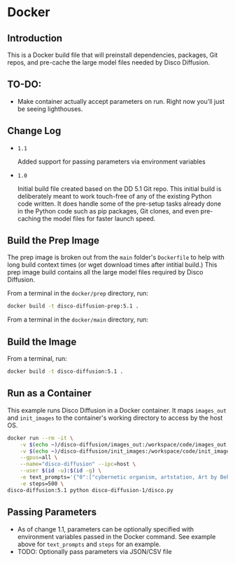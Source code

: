# Docker

## Introduction

This is a Docker build file that will preinstall dependencies, packages, Git repos, and pre-cache the large model files needed by Disco Diffusion.

## TO-DO:

- Make container actually accept parameters on run.  Right now you'll just be seeing lighthouses.

## Change Log

- `1.1`

  Added support for passing parameters via environment variables

- `1.0`

  Initial build file created based on the DD 5.1 Git repo.  This initial build is deliberately meant to work touch-free of any of the existing Python code written.  It does handle some of the pre-setup tasks already done in the Python code such as pip packages, Git clones, and even pre-caching the model files for faster launch speed.

## Build the Prep Image
The prep image is broken out from the `main` folder's `Dockerfile` to help with long build context times (or wget download times after intitial build.)  This prep image build contains all the large model files required by Disco Diffusion.

From a terminal in the `docker/prep` directory, run:
```sh
docker build -t disco-diffusion-prep:5.1 .
```
From a terminal in the `docker/main` directory, run:
## Build the Image
From a terminal, run:

```sh
docker build -t disco-diffusion:5.1 .
```

## Run as a Container

This example runs Disco Diffusion in a Docker container.  It maps `images_out` and `init_images` to the container's working directory to access by the host OS.
```sh
docker run --rm -it \
    -v $(echo ~)/disco-diffusion/images_out:/workspace/code/images_out \
    -v $(echo ~)/disco-diffusion/init_images:/workspace/code/init_images \
    --gpus=all \
    --name="disco-diffusion" --ipc=host \
    --user $(id -u):$(id -g) \
    -e text_prompts='{"0":["cybernetic organism, artstation, Art by Beksinski, unreal engine"]}' \
    -e steps=500 \
disco-diffusion:5.1 python disco-diffusion-1/disco.py
```

## Passing Parameters

- As of change 1.1, parameters can be optionally specified with environment variables passed in the Docker command.  See example above for `text_prompts` and `steps` for an example.
- TODO: Optionally pass parameters via JSON/CSV file